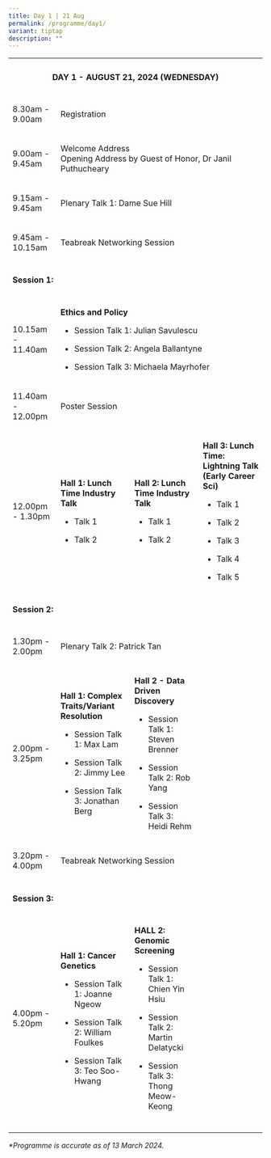 ```yaml
---
title: Day 1 | 21 Aug
permalink: /programme/day1/
variant: tiptap
description: ""
---
```

<table>
<tbody>
<tr>
<th rowspan="1" colspan="4">
<h4><strong>DAY 1 - AUGUST 21, 2024 (WEDNESDAY)</strong></h4>
<p></p>
</th>
</tr>
<tr>
<td rowspan="1" colspan="1">
<p>8.30am - 9.00am</p>
</td>
<td rowspan="1" colspan="3">
<p>Registration</p>
</td>
</tr>
<tr>
<td rowspan="1" colspan="1">
<p>9.00am - 9.45am</p>
</td>
<td rowspan="1" colspan="3">
<p>Welcome Address
<br>Opening Address by Guest of Honor, Dr Janil Puthucheary</p>
</td>
</tr>
<tr>
<td rowspan="1" colspan="1">
<p>9.15am - 9.45am</p>
</td>
<td rowspan="1" colspan="3">
<p>Plenary Talk 1: Dame Sue Hill</p>
</td>
</tr>
<tr>
<td rowspan="1" colspan="1">
<p>9.45am - 10.15am</p>
</td>
<td rowspan="1" colspan="3">
<p>Teabreak Networking Session</p>
</td>
</tr>
<tr>
<td rowspan="1" colspan="4">
<p></p>
<h4><strong>Session 1:</strong></h4>
</td>
</tr>
<tr>
<td rowspan="1" colspan="1">
<p>10.15am - 11.40am</p>
</td>
<td rowspan="1" colspan="3">
<p><strong>Ethics and Policy</strong>
</p>
<ul data-tight="true" class="tight">
<li>
<p>Session Talk 1: Julian Savulescu</p>
</li>
<li>
<p>Session Talk 2: Angela Ballantyne</p>
</li>
<li>
<p>Session Talk 3: Michaela Mayrhofer</p>
</li>
</ul>
</td>
</tr>
<tr>
<td rowspan="1" colspan="1">
<p>11.40am - 12.00pm</p>
</td>
<td rowspan="1" colspan="3">
<p>Poster Session</p>
</td>
</tr>
<tr>
<td rowspan="1" colspan="1">
<p>12.00pm - 1.30pm</p>
</td>
<td rowspan="1" colspan="1">
<p><strong>Hall 1: Lunch Time Industry Talk</strong>
</p>
<ul data-tight="true" class="tight">
<li>
<p>Talk 1</p>
</li>
<li>
<p>Talk 2</p>
</li>
</ul>
</td>
<td rowspan="1" colspan="1">
<p><strong>Hall 2: Lunch Time Industry Talk</strong>
</p>
<ul data-tight="true" class="tight">
<li>
<p>Talk 1</p>
</li>
<li>
<p>Talk 2</p>
</li>
</ul>
</td>
<td rowspan="1" colspan="1">
<p><strong>Hall 3: Lunch Time: Lightning Talk (Early Career Sci)</strong>
</p>
<ul data-tight="true" class="tight">
<li>
<p>Talk 1</p>
</li>
<li>
<p>Talk 2</p>
</li>
<li>
<p>Talk 3</p>
</li>
<li>
<p>Talk 4</p>
</li>
<li>
<p>Talk 5</p>
</li>
</ul>
</td>
</tr>
<tr>
<td rowspan="1" colspan="4">
<p></p>
<h4><strong>Session 2:</strong></h4>
</td>
</tr>
<tr>
<td rowspan="1" colspan="1">
<p>1.30pm - 2.00pm</p>
</td>
<td rowspan="1" colspan="3">
<p>Plenary Talk 2: Patrick Tan</p>
</td>
</tr>
<tr>
<td rowspan="1" colspan="1">
<p>2.00pm - 3.25pm</p>
</td>
<td rowspan="1" colspan="1">
<p><strong>Hall 1: Complex Traits/Variant Resolution</strong>
</p>
<ul data-tight="true" class="tight">
<li>
<p>Session Talk 1: Max Lam</p>
</li>
<li>
<p>Session Talk 2: Jimmy Lee</p>
</li>
<li>
<p>Session Talk 3: Jonathan Berg</p>
</li>
</ul>
</td>
<td rowspan="1" colspan="1">
<p><strong>Hall 2 - Data Driven Discovery</strong>
</p>
<ul data-tight="true" class="tight">
<li>
<p>Session Talk 1: Steven Brenner</p>
</li>
<li>
<p>Session Talk 2: Rob Yang</p>
</li>
<li>
<p>Session Talk 3: Heidi Rehm</p>
</li>
</ul>
</td>
<td rowspan="1" colspan="1">
<p></p>
</td>
</tr>
<tr>
<td rowspan="1" colspan="1">
<p>3.20pm - 4.00pm</p>
</td>
<td rowspan="1" colspan="3">
<p>Teabreak Networking Session</p>
</td>
</tr>
<tr>
<td rowspan="1" colspan="4">
<p></p>
<h4><strong>Session 3:</strong></h4>
</td>
</tr>
<tr>
<td rowspan="1" colspan="1">
<p>4.00pm - 5.20pm</p>
</td>
<td rowspan="1" colspan="1">
<p><strong>Hall 1: Cancer Genetics</strong>
</p>
<ul data-tight="true" class="tight">
<li>
<p>Session Talk 1: Joanne Ngeow</p>
</li>
<li>
<p>Session Talk 2: William Foulkes</p>
</li>
<li>
<p>Session Talk 3: Teo Soo-Hwang</p>
</li>
</ul>
</td>
<td rowspan="1" colspan="1">
<p><strong>HALL 2: Genomic Screening</strong>
</p>
<ul data-tight="true" class="tight">
<li>
<p>Session Talk 1: Chien Yin Hsiu</p>
</li>
<li>
<p>Session Talk 2: Martin Delatycki</p>
</li>
<li>
<p>Session Talk 3: Thong Meow-Keong</p>
</li>
</ul>
<p></p>
</td>
<td rowspan="1" colspan="1">
<p></p>
</td>
</tr>
<tr>
<td rowspan="1" colspan="1">
<p></p>
</td>
<td rowspan="1" colspan="1">
<p></p>
</td>
<td rowspan="1" colspan="1">
<p></p>
</td>
<td rowspan="1" colspan="1">
<p></p>
</td>
</tr>
</tbody>
</table>
<p></p>
<p><em>*Programme is accurate as of 13 March 2024.</em>
</p>
<p></p>